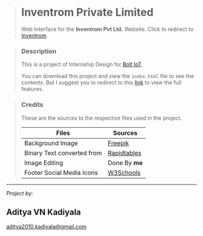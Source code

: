 > # Inventrom Private Limited
>
> Web Interface for the **Inventrom Pvt Ltd.** Website. Click to redirect to [Inventrom](https://inventrom.com/).

> ### Description
> 
> This is a project of Internship Design for [Bolt IoT](https://boltiot.com/).
>
> You can download this project and view the `index.html` file to see the contents. But I suggest you to redirect to this [link](https://inventrom-website.hostatic.com/) to view the full features.

> ### Credits
>
> These are the sources to the respective files used in the project.
>
> | Files | Sources |
> | ----- | ------- |
> | Background Image | [Freepik](https://www.freepik.com/free-photos-vectors/digital-circuit) |
> | Binary Text converted from | [Rapidtables](https://www.rapidtables.com/convert/number/ascii-to-binary.html) |
> | Image Editing | Done By **me** |
> | Footer Social Media Icons | [W3Schools](https://www.w3schools.com/howto/howto_css_social_media_buttons.asp) |

_________________
*Project by:*

## Aditya VN Kadiyala
<aditya2010.kadiyala@gmail.com>
